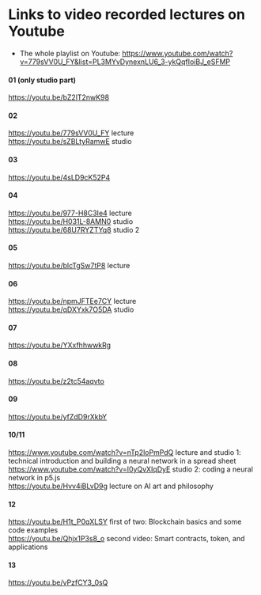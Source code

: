 # Links to video recorded lectures on Youtube

- The whole playlist on Youtube: https://www.youtube.com/watch?v=779sVV0U_FY&list=PL3MYvDynexnLU6_3-ykQqfIoiBJ_eSFMP 

#### 01 (only studio part)
https://youtu.be/bZ2lT2nwK98
#### 02
https://youtu.be/779sVV0U_FY lecture  
https://youtu.be/sZBLtyRamwE studio
#### 03
https://youtu.be/4sLD9cK52P4
#### 04
https://youtu.be/977-H8C3Ie4 lecture  
https://youtu.be/H031L-8AMN0 studio  
https://youtu.be/68U7RYZTYq8 studio 2

#### 05
https://youtu.be/blcTgSw7tP8 lecture  

#### 06
https://youtu.be/npmJFTEe7CY lecture  
https://youtu.be/qDXYxk7O5DA studio

#### 07
https://youtu.be/YXxfhhwwkRg  

#### 08
https://youtu.be/z2tc54aqvto  

#### 09
https://youtu.be/yfZdD9rXkbY  

#### 10/11
https://www.youtube.com/watch?v=nTp2loPmPdQ lecture and studio 1: technical introduction and building a neural network in a spread sheet
https://www.youtube.com/watch?v=I0yQvXIqDyE studio 2: coding a neural network in p5.js  
https://youtu.be/Hvv4iBLvD9g lecture on AI art and philosophy

#### 12
https://youtu.be/H1t_P0qXLSY first of two: Blockchain basics and some code examples  
https://youtu.be/Qhjx1P3s8_o second video: Smart contracts, token, and applications

#### 13
https://youtu.be/vPzfCY3_0sQ


